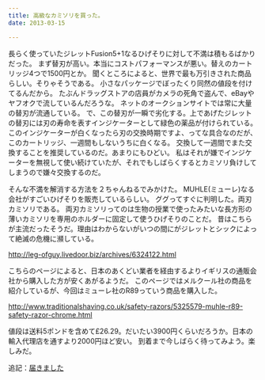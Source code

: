 ```yaml
---
title: 高級なカミソリを買った。
date: 2013-03-15

---
```


長らく使っていたジレットFusion5+1なるひげそりに対して不満は積もるばかりだった。
まず替刃が高い。本当にコストパフォーマンスが悪い。替えのカートリッジ4つで1500円とか。
聞くところによると、世界で最も万引きされた商品らしい。そりゃそうである。
小さなパッケージでぼったくり同然の値段を付けてるんだから。
たぶんドラッグストアの店員がカメラの死角で盗んで、eBayやヤフオクで流しているんだろうな。
ネットのオークションサイトでは常に大量の替刃が流通している。
で、この替刃が一瞬で劣化する。上であげたジレットの替刃には刃の寿命を表すインジケーターとして緑色の薬品が付けられている。
このインジケーターが白くなったら刃の交換時期ですよ、ってな具合なのだが、このカートリッジ、一週間もしないうちに白くなる。
交換して一週間でまた交換することを推奨しているのだ。あまりにもひどい。
私はそれが嫌でインジケーターを無視して使い続けていたが、それでもしばらくするとカミソリ負けしてしまうので嫌々交換するのだ。

そんな不満を解消する方法を２ちゃんねるでみかけた。
MUHLE(ミューレ)なる会社がすごいひげそりを販売しているらしい。
ググってすぐに判明した。両刃カミソリである。
両刃カミソリってのは生物の授業で使ったみたいな長方形の薄いカミソリを専用のホルダーに固定して使うひげそりのことだ。
昔はこちらが主流だったそうだ。理由はわからないがいつの間にがジレットとシックによって絶滅の危機に瀕している。

<http://leg-ofguy.livedoor.biz/archives/6324122.html>

こちらのページによると、日本のあくどい業者を経由するよりイギリスの通販会社から購入した方が安くあがるようだ。
このページではメルクール社の商品を紹介しているが、今回はミューレ社のR89っていう商品を購入した。

<http://www.traditionalshaving.co.uk/safety-razors/5325579-muhle-r89-safety-razor-chrome.html>



値段は送料5ポンドを含めて£26.29。だいたい3900円くらいだろうか。日本の輸入代理店を通すより2000円ほど安い。
到着まで今しばらく待ってみよう。楽しみだ。

追記：[届きました](/post/67066372398)
